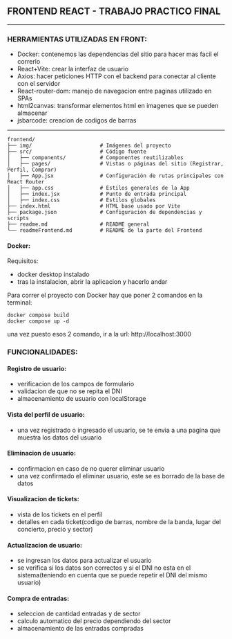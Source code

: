 ## FRONTEND REACT - TRABAJO PRACTICO FINAL
---
### HERRAMIENTAS UTILIZADAS EN FRONT:
- Docker: contenemos las dependencias del sitio para hacer mas facil el correrlo
- React+Vite: crear la interfaz de usuario
- Axios: hacer peticiones HTTP con el backend para conectar al cliente con el servidor
- React-router-dom: manejo de navegacion entre paginas utilizado en SPAs 
- html2canvas: transformar elementos html en imagenes que se pueden almacenar
- jsbarcode: creacion de codigos de barras
---
```
frontend/
├── img/                      # Imágenes del proyecto
├── src/                      # Código fuente
│   ├── components/           # Componentes reutilizables
│   ├── pages/                # Vistas o páginas del sitio (Registrar, Perfil, Comprar)
│   ├── App.jsx               # Configuración de rutas principales con React Router
│   ├── app.css               # Estilos generales de la App
│   ├── index.jsx             # Punto de entrada principal
│   ├── index.css             # Estilos globales
├── index.html                # HTML base usado por Vite
├── package.json              # Configuración de dependencias y scripts
├── readme.md                 # README general
└── readmeFrontend.md         # README de la parte del Frontend
```

#### Docker:
Requisitos:
- docker desktop instalado
- tras la instalacion, abrir la aplicacion y hacerlo andar

Para correr el proyecto con Docker hay que poner 2 comandos en la terminal:
```
docker compose build
docker compose up -d
```
una vez puesto esos 2 comando, ir a la url: http://localhost:3000

### FUNCIONALIDADES:

#### Registro de usuario:
- verificacion de los campos de formulario
- validacion de que no se repita el DNI
- almacenamiento de usuario con localStorage

#### Vista del perfil de usuario:
- una vez registrado o ingresado el usuario, se te envia a una pagina que muestra los datos del usuario

#### Eliminacion de usuario:
- confirmacion en caso de no querer eliminar usuario
- una vez confirmado el eliminar usuario, este se es borrado de la base de datos

#### Visualizacion de tickets:
- vista de los tickets en el perfil
- detalles en cada ticket(codigo de barras, nombre de la banda, lugar del concierto, precio y sector)

#### Actualizacion de usuario:
- se ingresan los datos para actualizar el usuario
- se verifica si los datos son correctos y si el DNI no esta en el sistema(teniendo en cuenta que se puede repetir el DNI del mismo usuario)

#### Compra de entradas:
- seleccion de cantidad entradas y de sector
- calculo automatico del precio dependiendo del sector
- almacenamiento de las entradas compradas



